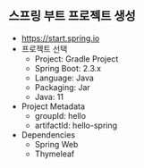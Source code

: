 ## 스프링 부트 프로젝트 생성 
- https://start.spring.io
- 프로젝트 선택
  - Project: Gradle Project
  - Spring Boot: 2.3.x
  - Language: Java
  - Packaging: Jar
  - Java: 11
- Project Metadata
  - groupId: hello
  - artifactId: hello-spring
- Dependencies
  - Spring Web
  - Thymeleaf
